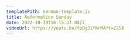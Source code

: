 ```yaml
---
templatePath: sermon-template.js
title: Reformation Sunday
date: 2022-10-30T16:15:37.047Z
videoUrl: https://youtu.be/foDgJiYKrMA?t=2258
---
```


